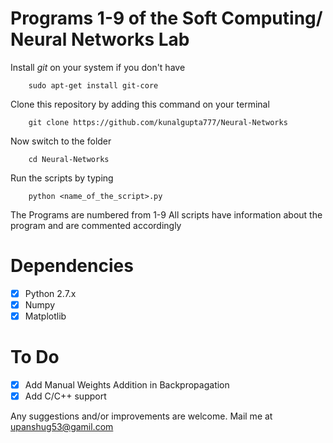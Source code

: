 # Programs 1-9 of the Soft Computing/ Neural Networks Lab
Install *git* on your system if you don't have
```
    sudo apt-get install git-core
```
Clone this repository by adding this command on your terminal
```
    git clone https://github.com/kunalgupta777/Neural-Networks
```
Now switch to the folder
```
    cd Neural-Networks
```
Run the scripts by typing
```
    python <name_of_the_script>.py
```

The Programs are numbered from 1-9 
All scripts have information about the program and are commented accordingly
# Dependencies
- [x] Python 2.7.x
- [x] Numpy 
- [x] Matplotlib

# To Do
- [x] Add Manual Weights Addition in Backpropagation
- [x] Add C/C++ support

Any suggestions and/or improvements are welcome. 
Mail me at upanshug53@gamil.com
